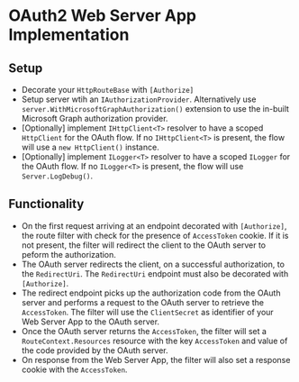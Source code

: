 ﻿# OAuth2 Web Server App Implementation

## Setup
* Decorate your `HttpRouteBase` with `[Authorize]`
* Setup server wtih an `IAuthorizationProvider`. Alternatively use `server.WithMicrosoftGraphAuthorization()` extension to use the in-built Microsoft Graph authorization provider.
* [Optionally] implement `IHttpClient<T>` resolver to have a scoped `HttpClient` for the OAuth flow. If no `IHttpClient<T>` is present, the flow will use a `new HttpClient()` instance.
* [Optionally] implement `ILogger<T>` resolver to have a scoped `ILogger` for the OAuth flow. If no `ILogger<T>` is present, the flow will use `Server.LogDebug()`.

## Functionality
* On the first request arriving at an endpoint decorated with `[Authorize]`, the route filter with check for the presence of `AccessToken` cookie. If it is not present, the filter will redirect the client to the OAuth server to peform the authorization.
* The OAuth server redirects the client, on a successful authorization, to the `RedirectUri`. The `RedirectUri` endpoint must also be decorated with `[Authorize]`.
* The redirect endpoint picks up the authorization code from the OAuth server and performs a request to the OAuth server to retrieve the `AccessToken`. The filter will use the `ClientSecret` as identifier of your Web Server App to the OAuth server.
* Once the OAuth server returns the `AccessToken`, the filter will set a `RouteContext.Resources` resource with the key `AccessToken` and value of the code provided by the OAuth server.
* On response from the Web Server App, the filter will also set a response cookie with the `AccessToken`.